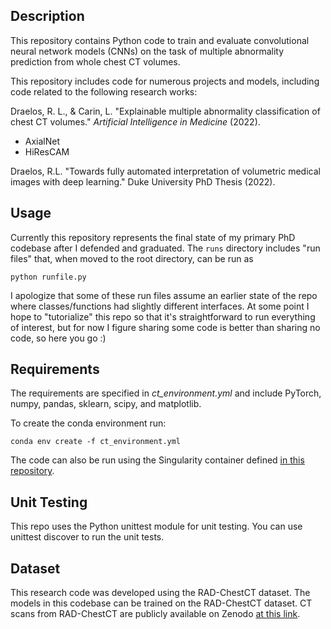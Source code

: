 ## Description

This repository contains Python code to train and evaluate convolutional neural network models (CNNs)
on the task of multiple abnormality prediction from whole chest CT volumes.

This repository includes code for numerous projects and models, including code related to the following research works:

Draelos, R. L., & Carin, L. "Explainable multiple abnormality classification of chest CT volumes." *Artificial Intelligence in Medicine* (2022).
* AxialNet
* HiResCAM

Draelos, R.L. "Towards fully automated interpretation of volumetric medical images with deep learning." Duke University PhD Thesis (2022).

## Usage

Currently this repository represents the final state of my primary PhD codebase
after I defended and graduated. The `runs` directory includes "run files" that,
when moved to the root directory, can be run as

`python runfile.py`

I apologize that some of these run files assume an earlier state of the repo
where classes/functions had slightly different interfaces. At some point I hope
to "tutorialize" this repo so that it's straightforward to run everything
of interest, but for now I figure sharing some code is better than sharing no
code, so here you go :)

## Requirements

The requirements are specified in *ct_environment.yml* and include
PyTorch, numpy, pandas, sklearn, scipy, and matplotlib.

To create the conda environment run:

`conda env create -f ct_environment.yml`

The code can also be run using the Singularity container defined [in this repository](https://github.com/rachellea/research-container).

## Unit Testing

This repo uses the Python unittest module for unit testing. You can use
unittest discover to run the unit tests.

## Dataset

This research code was developed using the RAD-ChestCT dataset. The models
in this codebase can be trained on the RAD-ChestCT dataset. CT scans from RAD-ChestCT
are publicly available on Zenodo [at this link](https://zenodo.org/record/6406114).
